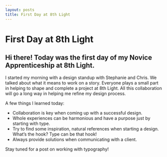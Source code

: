 ```yaml
---
layout: posts
title: First Day at 8th Light
---
```


<h1>First Day at 8th Light</h1>

<h2>Hi there! Today was the first day of my Novice Apprenticeship at 8th Light.</h2>

<p>I started my morning with a design standup with Stephanie and Chris. We talked about what it means to work on a story. Everyone plays a small part in helping to shape and complete a project at 8th Light. All this collaboration will go a long way in helping me refine my design process.</p>

<p>A few things I learned today:</p>

<ul>
	<li>Collaboration is key when coming up with a successful design.</li>
	<li>Whole experiences can be harmonious and have a purpose just by starting with type.</li>
	<li>Try to find some inspiration, natural references when starting a design. What’s the hook? Type can be that hook!</li>
	<li>Always provide solutions when communicating with a client.</li>
</ul>

<p>Stay tuned for a post on working with typography!</p>
